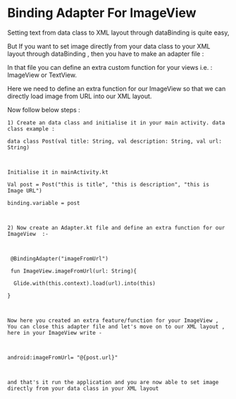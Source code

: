 # Binding Adapter For ImageView

Setting text from data class to XML layout through dataBinding is quite easy,

But If you want to set image directly from your data class to your XML layout through dataBinding , then you have to make an adapter file :



In that file you can define an extra custom function for your views i.e. : ImageView or TextView.



Here we need to define an extra function for our ImageView so that we can directly load image from URL into our XML layout.



Now follow below steps :



	1) Create an data class and initialise it in your main activity. data class example :               
	
	data class Post(val title: String, val description: String, val url: String)

	

	Initialise it in mainActivity.kt 

	Val post = Post("this is title", "this is description", "this is  Image URL")

	binding.variable = post

	

	2) Now create an Adapter.kt file and define an extra function for our ImageView  :-                   

	

	 @BindingAdapter("imageFromUrl")

	 fun ImageView.imageFromUrl(url: String){   

	  Glide.with(this.context).load(url).into(this)

	}    

	

	Now here you created an extra feature/function for your ImageView , You can close this adapter file and let's move on to our XML layout , here in your ImageView write -

	

	android:imageFromUrl= "@{post.url}"

	

	and that's it run the application and you are now able to set image directly from your data class in your XML layout
